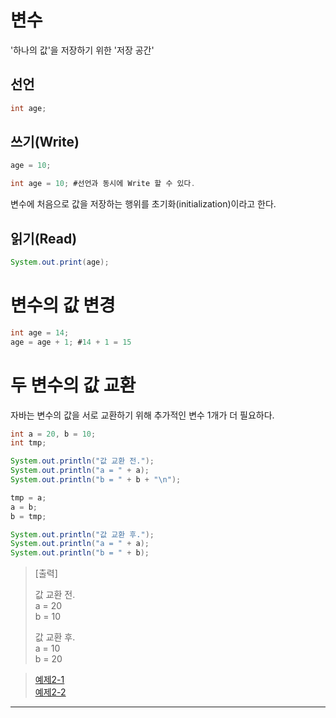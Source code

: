 # 변수
'하나의 값'을 저장하기 위한 '저장 공간'

## 선언
```java
int age;
```

## 쓰기(Write)
```java
age = 10;

int age = 10; #선언과 동시에 Write 할 수 있다.
```

변수에 처음으로 값을 저장하는 행위를 초기화(initialization)이라고 한다.

## 읽기(Read)
```java
System.out.print(age);
```

# 변수의 값 변경
```java
int age = 14;
age = age + 1; #14 + 1 = 15
```

# 두 변수의 값 교환
자바는 변수의 값을 서로 교환하기 위해 추가적인 변수 1개가 더 필요하다.
```java
int a = 20, b = 10;
int tmp;

System.out.println("값 교환 전.");
System.out.println("a = " + a);
System.out.println("b = " + b + "\n");

tmp = a;
a = b;
b = tmp;

System.out.println("값 교환 후.");
System.out.println("a = " + a);
System.out.println("b = " + b);
```

> [출력]
>
> 값 교환 전.<br>
> a = 20<br>
> b = 10
> 
> 값 교환 후.<br>
> a = 10<br>
> b = 20

> [예제2-1](codes/ch2/_1/_1_VarEx.java)<br>
> [예제2-2](codes/ch2/_1/_2_VarEx2.java)
---
